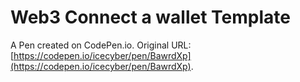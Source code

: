 # Web3 Connect a wallet Template

A Pen created on CodePen.io. Original URL: [https://codepen.io/icecyber/pen/BawrdXp](https://codepen.io/icecyber/pen/BawrdXp).


